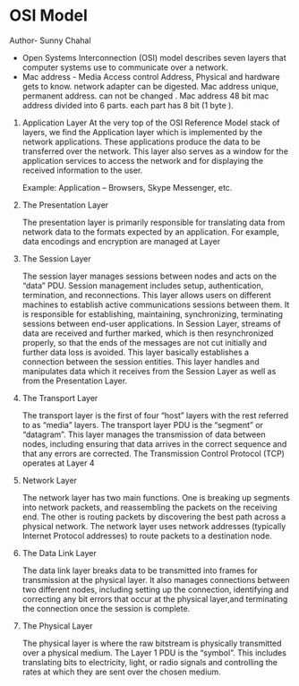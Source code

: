 # OSI Model
Author- Sunny Chahal
- Open Systems Interconnection (OSI) model describes seven layers that computer systems use to communicate over a network.  
- Mac address - Media Access control Address, Physical and hardware gets to know. network adapter can be digested. Mac address unique, permanent address.
  can not be changed . Mac address 48 bit mac address divided into 6 parts. each part has 8 bit (1 byte ).

1. Application Layer 
   At the very top of the OSI Reference Model stack of layers, we find the Application layer which is implemented by the network applications.
   These applications produce the data to be transferred over the network. This layer also serves as a window for the application services to access the 
   network and for displaying the received information to the user. 

   Example: Application – Browsers, Skype Messenger, etc. 

2. The Presentation Layer
  
   The presentation layer is primarily responsible for translating data from network data to the formats expected by an application.
   For example, data encodings and encryption are managed at Layer

3. The Session Layer

   The session layer manages sessions between nodes and acts on the “data” PDU. Session management includes setup, authentication, termination, and reconnections.
   This layer allows users on different machines to establish active communications sessions between them. It is responsible for establishing, maintaining, synchronizing,
   terminating sessions between end-user applications. In Session Layer, streams of data are received and further marked, which is then resynchronized properly, so that
   the ends of the messages are not cut initially and further data loss is avoided. This layer basically establishes a connection between the session entities.    This layer handles and manipulates data which it receives from the Session Layer as well as from the Presentation Layer.

4. The Transport Layer

   The transport layer is the first of four “host” layers with the rest referred to as “media” layers. The transport layer PDU is the “segment” or “datagram”.
   This layer manages the transmission of data between nodes, including ensuring that data arrives in the correct sequence and that any errors are corrected.
   The Transmission Control Protocol (TCP) operates at Layer 4
 
5. Network Layer

   The network layer has two main functions. One is breaking up segments into network packets, and reassembling the packets on the receiving end.
   The other is routing packets by discovering the best path across a physical network. The network layer uses network addresses (typically Internet Protocol addresses) to route packets to a destination node.

6. The Data Link Layer

   The data link layer breaks data to be transmitted into frames for transmission at the physical layer. It also manages connections between two different nodes,
   including setting up the connection, identifying and correcting any bit errors that occur at the physical layer,and terminating the connection once the session is complete.

7. The Physical Layer

   The physical layer is where the raw bitstream is physically transmitted over a physical medium. The Layer 1 PDU is the “symbol”.
   This includes translating bits to electricity, light, or radio signals and controlling the rates at which they are sent over the chosen medium.